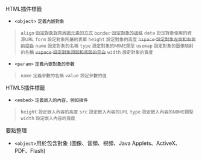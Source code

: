 HTML插件標籤
- `<object>` <small>定義內嵌對象</small>

><s>`align` <small>設定對象對齊周圍元素的方式</small></s>
><s>`border` <small>設定對象的邊框</small></s>
>`data` <small>設定對象使用的資源URL</small>
>`form` <small>設定對象所屬的表單</small>
>`height` <small>設定對象的高度</small>
><s>`hspace` <small>設定對象左側和右側的空白</small></s>
>`name` <small>設定對象的名稱</small>
>`type` <small>設定對象的MIME類型</small>
>`usemap` <small>設定對象的圖像映射的名稱</small>
><s>`vspace` <small>設定對象頂部和底部的空白</small></s>
>`width` <small>設定對象的寬度</small>
- `<param>` <small>定義內嵌對象的參數</small>

>`name` <small>定義參數的名稱</small>
>`value` <small>設定參數的值</small>

HTML5插件標籤
- `<embed>` <small>定義嵌入的內容，例如插件</small>

>`height` <small>設定嵌入內容的高度</small>
>`src` <small>設定嵌入內容的URL</small>
>`type` <small>設定嵌入內容的MIME類型</small>
>`width` <small>設定嵌入內容的寬度</small>

要點整理
- `<object>`用於包含對象 (圖像、音頻、視頻、Java Applets、ActiveX、PDF、Flash)